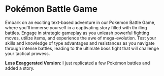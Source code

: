 # Pokémon Battle Game

Embark on an exciting text-based adventure in our Pokemon Battle Game, where you'll immerse yourself in a captivating story filled with thrilling battles. Engage in strategic gameplay as you unleash powerful fighting moves, utilize items, and experience the awe of mega-evolution. Test your skills and knowledge of type advantages and resistances as you navigate through intense battles, leading to the ultimate boss fight that will challenge your tactical prowess.

**Less Exaggerated Version:** I just replicated a few Pokémon battles and added a story.
